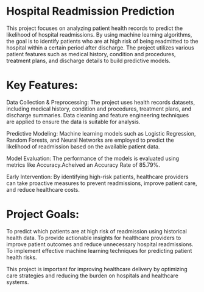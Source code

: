 # Hospital Readmission Prediction
This project focuses on analyzing patient health records to predict the likelihood of hospital readmissions. By using machine learning algorithms, the goal is to identify patients who are at high risk of being readmitted to the hospital within a certain period after discharge. The project utilizes various patient features such as medical history, condition and procedures, treatment plans, and discharge details to build predictive models.

# Key Features:
Data Collection & Preprocessing: The project uses health records datasets, including medical history, condition and procedures, treatment plans, and discharge summaries. Data cleaning and feature engineering techniques are applied to ensure the data is suitable for analysis.

Predictive Modeling: Machine learning models such as Logistic Regression, Random Forests, and Neural Networks are employed to predict the likelihood of readmission based on the available patient data.

Model Evaluation: The performance of the models is evaluated using metrics like Accuracy.Acheived an Accuracy Rate of 85.79%.

Early Intervention: By identifying high-risk patients, healthcare providers can take proactive measures to prevent readmissions, improve patient care, and reduce healthcare costs.

# Project Goals:

To predict which patients are at high risk of readmission using historical health data.
To provide actionable insights for healthcare providers to improve patient outcomes and reduce unnecessary hospital readmissions.
To implement effective machine learning techniques for predicting patient health risks.

This project is important for improving healthcare delivery by optimizing care strategies and reducing the burden on hospitals and healthcare systems.

